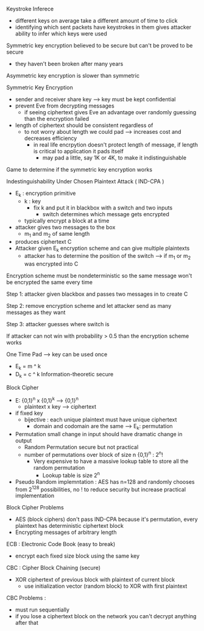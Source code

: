 Keystroke Inferece 
- different keys on average take a different amount of time to click
- identifying which sent packets have keystrokes in them gives attacker ability to infer which keys were used

Symmetric key encryption believed to be secure but can't be proved to be secure
- they haven't been broken after many years

Asymmetric key encryption is slower than symmetric 

Symmetric Key Encryption 
- sender and receiver share key --> key must be kept confidential
- prevent Eve from decrypting messages
  - if seeing ciphertext gives Eve an advantage over randomly guessing than the encryption failed
- length of ciphertext should be consistent regardless of
  - to not worry about length we could pad --> increases cost and decreases efficiency
    - in real life encrpytion doesn't protect length of message, if length is critical to application it pads itself
      - may pad a little, say 1K or 4K, to make it indistinguishable

Game to determine if the symmetric key encryption works

Indestinguishability Under Chosen Plaintext Attack ( IND-CPA ) 
- E<sub>k</sub> : encryption primitive
  - k : key
    - fix k and put it in blackbox with a switch and two inputs
      - switch determines which message gets encrypted
  - typically encrypt a block at a time
- attacker gives two messages to the box
  - m<sub>1</sub> and m<sub>2</sub> of same length 
- produces ciphertext C
- Attacker given E<sub>k</sub> encryption scheme and can give multiple plaintexts
  - attacker has to determine the position of the switch --> if m<sub>1</sub> or m<sub>2</sub> was encrypted into C

Encryption scheme must be nondeterministic so the same message won't be encrypted the same every time 

Step 1: attacker given blackbox and passes two messages in to create C 

Step 2: remove encryption scheme and let attacker send as many messages as they want 

Step 3: attacker guesses where switch is 

If attacker can not win with probability > 0.5 than the encryption scheme works 

One Time Pad --> key can be used once 
- E<sub>k</sub> = m ^ k 
- D<sub>k</sub> = c ^ k
Information-theoretic secure

Block Cipher
- E: {0,1}<sup>n</sup> x {0,1}<sup>k</sup> --> {0,1}<sup>n</sup>
  - plaintext x key --> ciphertext
- if fixed key
  - bijective : each unique plaintext must have unique ciphertext
    - domain and codomain are the same --> E<sub>k</sub>: permutation
- Permutation small change in input should have dramatic change in output
  - Random Permutation secure but not practical 
  - number of permutations over block of size n {0,1}<sup>n</sup> : 2<sup>n</sup>!
    - Very expensive to have a massive lookup table to store all the random permutation
      - Lookup table is size 2<sup>n</sup>
- Pseudo Random implemntation : AES has n=128 and randomly chooses from 2<sup>128</sup> possibilities, no ! to reduce security but increase practical implementation

Block Cipher Problems
- AES (block ciphers) don't pass IND-CPA because it's permutation, every plaintext has deterministic ciphertext block
- Encrypting messages of arbitrary length

ECB : Electronic Code Book (easy to break) 
- encrypt each fixed size block using the same key

CBC : Cipher Block Chaining (secure)
- XOR ciphertext of previous block with plaintext of current block
  - use initialization vector (random block) to XOR with first plaintext

CBC Problems :
- must run sequentially
- if you lose a ciphertext block on the network you can't decrypt anything after that
